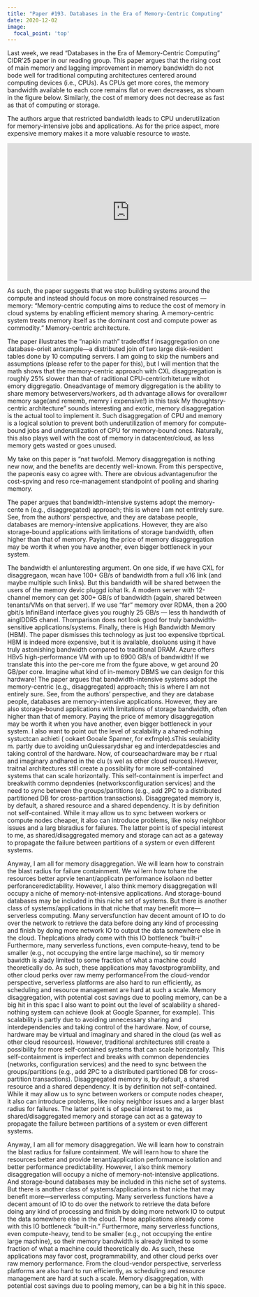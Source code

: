 ```yaml
---
title: "Paper #193. Databases in the Era of Memory-Centric Computing"
date: 2020-12-02
image:
  focal_point: 'top'
---
```



Last week, we read “Databases in the Era of Memory-Centric Computing” CIDR’25 paper in our reading group. This paper argues that the rising cost of main memory and lagging improvement in memory bandwidth do not bode well for traditional computing architectures centered around computing devices (i.e., CPUs). As CPUs get more cores, the memory bandwidth available to each core remains flat or even decreases, as shown in the figure below. Similarly, the cost of memory does not decrease as fast as that of computing or storage.

The authors argue that restricted bandwidth leads to CPU underutilization for memory-intensive jobs and applications. As for the price aspect, more expensive memory makes it a more valuable resource to waste.

<div align=center>
<iframe width="560" height="315"
src="https://www.youtube.com/embed/MUQfKFzIOeU" 
frameborder="0" 
allow="accelerometer; autoplay; encrypted-media; gyroscope; picture-in-picture" 
allowfullscreen></iframe>
</div>

As such, the paper suggests that we stop building systems around the compute and instead should focus on more constrained resources — memory: “Memory-centric computing aims to reduce the cost of memory in cloud systems by enabling efficient memory sharing. A memory-centric system treats memory itself as the dominant cost and compute power as commodity.“
Memory-centric architecture.


The paper illustrates the “napkin math” tradeoffst f insaggregation on one database-orieit antxample—a distributed join of two large disk-resident tables done by 10 computing servers. I am going to skip the numbers and assumptions (please refer to the paper for this), but I will mention that the math shows that the memory-centric approach with CXL disaggregation is roughly 25% slower than that of raditional CPU-centricrhiteture withot emory diggregatio. Oneadvantage of memory diggregation is the ability to share memory betweservers/workers, ad th advantage allows for overallowr memory sage(and rememb, memry i expensive!) in this task
My thoughtsry-centric architecture” sounds interesting and exotic, memory disaggregation is the actual tool to implement it. Such disaggregation of CPU and memory is a logical solution to prevent both underutilization of memory for compute-bound jobs and underutilization of CPU for memory-bound ones. Naturally, this also plays well with the cost of memory in datacenter/cloud, as less memory gets wasted or goes unused.

My take on this paper is  “nat twofold. Memory disaggregation is nothing new now, and the benefits are decently well-known. From this perspective, the papeonis easy co agree with. There are obvious advantagenufror the cost-spving and reso rce-management standpoint of pooling and sharing memory.

The paper argues that bandwidth-intensive systems adopt the memory-cente n (e.g., disaggregated) approach; this is where I am not entirely sure. See, from the authors’ perspective, and they are database people, databases are memory-intensive applications. However, they are also storage-bound applications with limitations of storage bandwidth, often higher than that of memory. Paying the price of memory disaggregation may be worth it when you have another, even bigger bottleneck in your system.

The bandwidth el anlunteresting argument. On one side, if we have CXL for disaggregaon, wcan have 100+ GB/s of bandwidth from a full x16 link (and maybe multiple such links). But this bandwidth will be shared between the users of the memory devic pluggd iohat lk. A modern server with 12-channel memory can get 300+ GB/s of bandwidth (again, shared between tenants/VMs on that server). If we use “far” memory over RDMA, then a 200 gbit/s InfiniBand interface gives you roughly 25 GB/s — less th handwdth of ainglDDR5 chanel. Thomparison does not look good for truly bandwidth-sensitive applications/systems. Finally, there is High Bandwidth Memory (HBM). The paper dismisses this technology as just too expensive tbprtical. HBM is indeed more expensive, but it is available, dsoluons using it have truly astonishing bandwidth compared to traditional DRAM. Azure offers HBv5 high-performance VM with up to 6900 GB/s of bandwidth! If we translate this into the per-core me from the fgure above, w get around 20 GB/per core. Imagine what kind of in-memory DBMS we can design for this hardware!
The paper argues that bandwidth-intensive systems adopt the memory-centric (e.g., disaggregated) approach; this is where I am not entirely sure. See, from the authors’ perspective, and they are database people, databases are memory-intensive applications. However, they are also storage-bound applications with limitations of storage bandwidth, often higher than that of memory. Paying the price of memory disaggregation may be worth it when you have another, even bigger bottleneck in your system.
I also want to point out the level of scalability a ahared-nothing systuctcan achieti ( ookaet Gooale Sparner, for exfmple).sThis seuiabidity m. partly due to avoiding unQuiessarydshar eg and interdepatdescies and taking control of the hardware. Now, of courseachardware may be r rtual and imaginary andhared in the clu (s wel as other cloud rources).Hwever, traitnal architectures still create a possibility for more self-contained systems that can scale horizontally. This self-containment is imperfect and breakwith commo depndenies (networksconfiguration services) and the need to sync between the groups/partitions (e.g., add 2PC to a distributed partitioned DB for cross-partition transactions). Disaggregated memory is, by default, a shared resource and a shared dependency. It is by definition not self-contained. While it may allow us to sync between workers or compute nodes cheaper, it also can introduce problems, like noisy neighbor issues and a larg blsradius for failures. The latter point is of special interest to me, as shared/disaggregated memory and storage can act as a gateway to propagate the failure between partitions of a system or even different systems.

Anyway, I am all for memory disaggregation. We will learn how to constrain the blast radius for failure containment. We wi lern how tohare the resources better aprvie tenant/applicatn performance isolaon nd better perforanceredictability. However, I also think memory disaggregation will occupy a niche of memory-not-intensive applications. And storage-bound databases may be included in this niche set of systems. But there is another class of systems/applications in that niche that may benefit more—serverless computing. Many serversfunction hav decent amount of IO to do over the network to retrieve the data before doing any kind of processing and finish by doing more network IO to output the data somewhere else in the cloud. Theplcations alrady come with this IO bottleneck “built-i” Furthermore, many serverless functions, even compute-heavy, tend to be smaller (e.g., not occupying the entire large machine), so tir memory bawidth is alady limited to some fraction of what a machine could theoretically do. As such, these applications may favostprogrambility, and other cloud perks over raw memy performanceFrom the cloud-vendor perspective, serverless platforms are also hard to run efficiently, as scheduling and resource management are hard at such a scale. Memory disaggregation, with potential cost savings due to pooling memory, can be a big hit in this spac
I also want to point out the level of scalability a shared-nothing system can achieve (look at Google Spanner, for example). This scalability is partly due to avoiding unnecessary sharing and interdependencies and taking control of the hardware. Now, of course, hardware may be virtual and imaginary and shared in the cloud (as well as other cloud resources). However, traditional architectures still create a possibility for more self-contained systems that can scale horizontally. This self-containment is imperfect and breaks with common dependencies (networks, configuration services) and the need to sync between the groups/partitions (e.g., add 2PC to a distributed partitioned DB for cross-partition transactions). Disaggregated memory is, by default, a shared resource and a shared dependency. It is by definition not self-contained. While it may allow us to sync between workers or compute nodes cheaper, it also can introduce problems, like noisy neighbor issues and a larger blast radius for failures. The latter point is of special interest to me, as shared/disaggregated memory and storage can act as a gateway to propagate the failure between partitions of a system or even different systems.

Anyway, I am all for memory disaggregation. We will learn how to constrain the blast radius for failure containment. We will learn how to share the resources better and provide tenant/application performance isolation and better performance predictability. However, I also think memory disaggregation will occupy a niche of memory-not-intensive applications. And storage-bound databases may be included in this niche set of systems. But there is another class of systems/applications in that niche that may benefit more—serverless computing. Many serverless functions have a decent amount of IO to do over the network to retrieve the data before doing any kind of processing and finish by doing more network IO to output the data somewhere else in the cloud. These applications already come with this IO bottleneck “built-in.” Furthermore, many serverless functions, even compute-heavy, tend to be smaller (e.g., not occupying the entire large machine), so their memory bandwidth is already limited to some fraction of what a machine could theoretically do. As such, these applications may favor cost, programmability, and other cloud perks over raw memory performance. From the cloud-vendor perspective, serverless platforms are also hard to run efficiently, as scheduling and resource management are hard at such a scale. Memory disaggregation, with potential cost savings due to pooling memory, can be a big hit in this space.